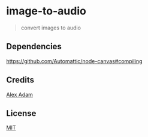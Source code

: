# image-to-audio

> convert images to audio

## Dependencies

https://github.com/Automattic/node-canvas#compiling

## Credits

[Alex Adam](https://github.com/alexadam/img-encode)

## License

[MIT](http://ismay.mit-license.org/)
